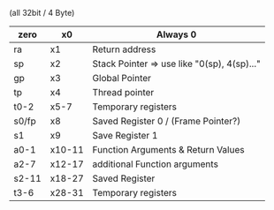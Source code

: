 (all 32bit / 4 Byte)

| zero  | x0     | Always 0                                    |
| ----- | ------ | ------------------------------------------- |
| ra    | x1     | Return address                              |
| sp    | x2     | Stack Pointer => use like "0(sp), 4(sp)..." |
| gp    | x3     | Global Pointer                              |
| tp    | x4     | Thread pointer                              |
| t0-2  | x5-7   | Temporary registers                         |
| s0/fp | x8     | Saved Register 0 / (Frame Pointer?)         |
| s1    | x9     | Save Register 1                             |
| a0-1  | x10-11 | Function Arguments & Return Values          |
| a2-7  | x12-17 | additional Function arguments               |
| s2-11 | x18-27 | Saved Register                              |
| t3-6  | x28-31 | Temporary registers                         |
